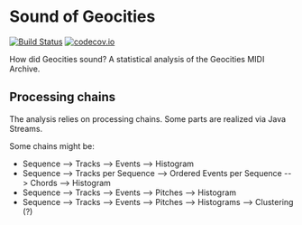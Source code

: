 # Sound of Geocities

[![Build Status](https://travis-ci.org/bitzl/sound-of-geocities.svg)](https://travis-ci.org/bitzl/sound-of-geocities)
[![codecov.io](http://codecov.io/github/bitzl/sound-of-geocities/coverage.svg?branch=master)](http://codecov.io/github/bitzl/sound-of-geocities?branch=master)


How did Geocities sound? A statistical analysis of the Geocities MIDI Archive.



## Processing chains

The analysis relies on processing chains. Some parts are realized via Java Streams.

Some chains might be:

 - Sequence --> Tracks --> Events --> Histogram
 - Sequence --> Tracks per Sequence --> Ordered Events per Sequence --> Chords --> Histogram
 - Sequence --> Tracks --> Events --> Pitches --> Histogram
 - Sequence --> Tracks --> Events --> Pitches --> Histograms --> Clustering (?)



